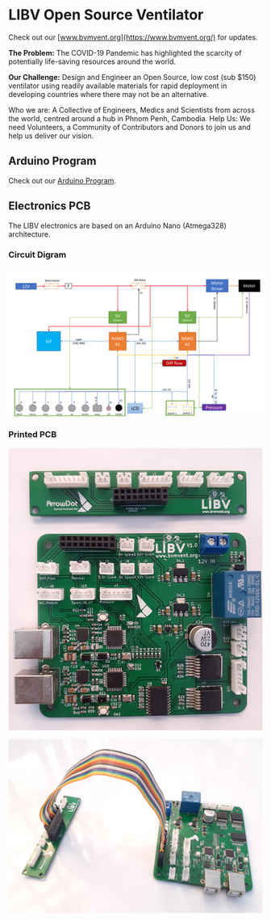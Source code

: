 # LIBV Open Source Ventilator

Check out our [www.bvmvent.org](https://www.bvmvent.org/) for updates.

**The Problem:** The COVID-19 Pandemic has highlighted the scarcity of potentially life-saving resources around the world.

**Our Challenge:** Design and Engineer an Open Source, low cost (sub $150) ventilator using readily available materials for rapid deployment in developing countries where there may not be an alternative.

Who we are: A Collective of Engineers, Medics and Scientists from across the world, centred around a hub in Phnom Penh, Cambodia.
Help Us: We need Volunteers, a Community of Contributors and Donors to join us and help us deliver our vision.

## Arduino Program

Check out our [Arduino Program](https://github.com/LIBVproject/LIBV-ventilator).

## Electronics PCB

The LIBV electronics are based on an Arduino Nano (Atmega328) architecture.

### Circuit Digram

<p align="center">
  <img width=auto height=auto src="https://github.com/LIBVproject/LIBV-ventilator-pcb/blob/master/LIBV-circuit-diagram.png">
</p>

### Printed PCB

<p align="center">
  <img width=auto height=auto src="https://github.com/LIBVproject/LIBV-ventilator-pcb/blob/master/LIBV-pcb.jpg">
</p>


<p align="center">
  <img width=auto height=auto src="https://github.com/LIBVproject/LIBV-ventilator-pcb/blob/master/LIBV-pcb-wired.jpg">
</p>
